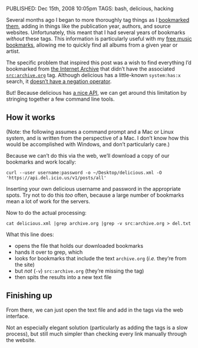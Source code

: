 PUBLISHED: Dec 15th, 2008 10:05pm
TAGS: bash, delicious, hacking

Several months ago I began to more thoroughly tag things as I [bookmarked them][mydel], adding in things like the publication year, authors, and source websites. Unfortunately, this meant that I had several years of bookmarks _without_ these tags. This information is particularly useful with my [free music bookmarks][fm], allowing me to quickly find all albums from a given year or artist.

 [fm]: http://delicious.com/stilist/free+music
 [mydel]: http://delicious.com/stilist

The specific problem that inspired this post was a wish to find everything I’d bookmarked from [the Internet Archive][aorg] that didn’t have the associated [`src:archive.org`][daorg] tag. Although delicious has a little-known `system:has:x` search, it [doesn’t have a negation operator][dfaq].

 [aorg]: http://www.archive.org
 [daorg]: http://delicious.com/stilist/src%3aarchive.org
 [dfaq]: http://delicious.com/help/faq

But! Because delicious has [a nice <abbr class="smallcaps">API</abbr>][dapi], we can get around this limitation by stringing together a few command line tools.

 [dapi]: http://delicious.com/help/api

## How it works

(Note: the following assumes a command prompt and a Mac or Linux system, and is written from the perspective of a Mac. I don’t know how this would be accomplished with Windows, and don’t particularly care.)

Because we can’t do this via the web, we’ll download a copy of our bookmarks and work locally:

    curl --user username:password -o ~/Desktop/delicious.xml -O 'https://api.del.icio.us/v1/posts/all'

Inserting your own delicious username and password in the appropriate spots. Try not to do this _too_ often, because a large number of bookmarks mean a lot of work for the servers.

Now to do the actual processing:

    cat delicious.xml |grep archive.org |grep -v src:archive.org > del.txt

What this line does:

* opens the file that holds our downloaded bookmarks
* hands it over to grep, which
* looks for bookmarks that include the text `archive.org` (_i.e._ they’re from the site)
* but _not_ (`-v`) `src:archive.org` (they’re missing the tag)
* then spits the results into a new text file

## Finishing up

From there, we can just open the text file and add in the tags via the web interface.

Not an especially elegant solution (particularly as adding the tags is a slow process), but still much simpler than checking every link manually through the website.

